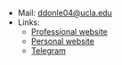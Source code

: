 - Mail: ddonle04@ucla.edu
- Links:
  * [Professional website](https://ddonle.com/)
  * [Personal website](https://neumanncondition.com/)
  * [Telegram](https://t.me/doodle_04)

<!---
- I focus mostly on ODEs/PDEs modelling, computer vision, high-performance computing, and low-latency C/C++
- I'm currently working on a 3D physics engine in C++
- Favorite languages: C, C++, CUDA, Rust, and Python
- Less favorable: ~~Javascript~~
--->

<!---
Continuum3416/Continuum3416 is a ✨ special ✨ repository because its `README.md` (this file) appears on your GitHub profile.
You can click the Preview link to take a look at your changes.
--->
